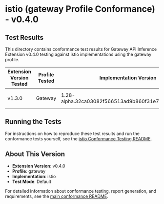 # istio (gateway Profile Conformance) - v0.4.0

## Test Results

This directory contains conformance test results for Gateway API Inference Extension v0.4.0 testing against istio implementations using the gateway profile.

| Extension Version Tested | Profile Tested | Implementation Version | Mode    | Report | Status |
|--------------------------|----------------|------------------------|---------|--------|--------|
| v1.3.0 | Gateway | 1.28-alpha.32ca03082f566513ad9b860f31e7745b0f68dc91 | default | [./1.28-alpha.32ca03082f566513ad9b860f31e7745b0f68dc91-default-gateway-report.yaml](././1.28-alpha.32ca03082f566513ad9b860f31e7745b0f68dc91-default-gateway-report.yaml) | PASS |
## Running the Tests

For instructions on how to reproduce these test results and run the conformance tests yourself, see the [istio Conformance Testing README](../../../../scripts/istio/README.md).

## About This Version

- **Extension Version**: v0.4.0
- **Profile**: gateway
- **Implementation**: istio
- **Test Mode**: Default

For detailed information about conformance testing, report generation, and requirements, see the [main conformance README](../../../../../README.md).
